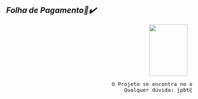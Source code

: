 ## _**Folha de Pagamento📃✔️**_

<pre>                                              <img src="https://i.imgur.com/zS1yciT.gif" align="center" width="104" height="140" /></pre>
<pre>
                                  O Projeto se encontra no arquivo Head.java!!
                                      Qualquer dúvida: jpbt@ic.ufal.br </pre>

